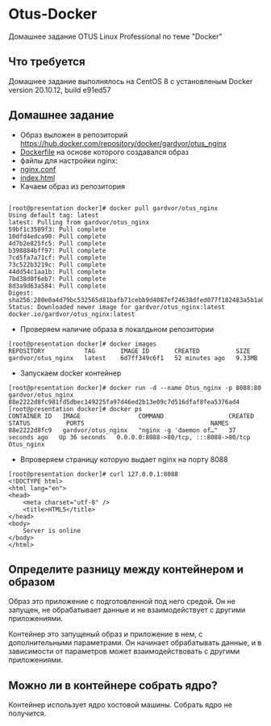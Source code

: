 # Otus-Docker
Домашнее задание OTUS Linux Professional по теме "Docker"

## Что требуется
Домашнее задание выполнялось на CentOS 8 c установленым Docker version 20.10.12, build e91ed57


## Домашнее задание
* Образ выложен в репозиторий https://hub.docker.com/repository/docker/gardvor/otus_nginx
* [Dockerfile](https://github.com/gardvor/Otus-Linux/blob/main/Otus-Docker/Dockerfile) на основе которого создавался образ
* файлы для настройки nginx: 
* [nginx.conf](https://github.com/gardvor/Otus-Linux/blob/main/Otus-Docker/nginx.conf) 
* [index.html](https://github.com/gardvor/Otus-Linux/blob/main/Otus-Docker/index.html)
* Качаем образ из репозитория
```

[root@presentation docker]# docker pull gardvor/otus_nginx
Using default tag: latest
latest: Pulling from gardvor/otus_nginx
59bf1c3509f3: Pull complete
10dfd4edca90: Pull complete
4d7b2e825fc5: Pull complete
b398884bff97: Pull complete
7cd5fa7a71cf: Pull complete
73c522b3219c: Pull complete
44dd54c1aa1b: Pull complete
7bd38d0f6eb7: Pull complete
8d3a9d63a584: Pull complete
Digest: sha256:280e0a4d79bc532565d81bafb71cebb9d4087ef24638dfed077f182483a5b1a0
Status: Downloaded newer image for gardvor/otus_nginx:latest
docker.io/gardvor/otus_nginx:latest

```
* Проверяем наличие образа в локалдьном репозитории
```
[root@presentation docker]# docker images
REPOSITORY           TAG       IMAGE ID       CREATED          SIZE
gardvor/otus_nginx   latest    6d7ff349c6f1   52 minutes ago   9.33MB

```
* Запускаем docker контейнер
```
[root@presentation docker]# docker run -d --name Otus_nginx -p 8088:80 gardvor/otus_nginx
88e2222d8fc981fd5dbec149225fa97d46ed2b13e09c7d516dfaf8fea5376ad4
[root@presentation docker]# docker ps
CONTAINER ID   IMAGE                COMMAND                  CREATED          STATUS          PORTS                                   NAMES
88e2222d8fc9   gardvor/otus_nginx   "nginx -g 'daemon of…"   37 seconds ago   Up 36 seconds   0.0.0.0:8088->80/tcp, :::8088->80/tcp   Otus_nginx
```
* Впроверяем страницу которую выдает nginx на порту 8088
```
[root@presentation docker]# curl 127.0.0.1:8088
<!DOCTYPE html>
<html lang="en">
<head>
    <meta charset="utf-8" />
    <title>HTML5</title>
</head>
<body>
    Server is online
</body>
</html>

```
## Определите разницу между контейнером и образом
Образ это приложение с подготовленной под него средой. Он не запущен, не обрабатывает данные и не взаимодействует с другими приложениями.

Контейнер это запущеный образ и приложение в нем, с дополнительными параметрами. Он начинает обрабатывать данные, и в зависимости от параметров может взаимодействовать с другими приложениями.

## Можно ли в контейнере собрать ядро?
Контейнер использует ядро хостовой машины. Собрать ядро не получится.

